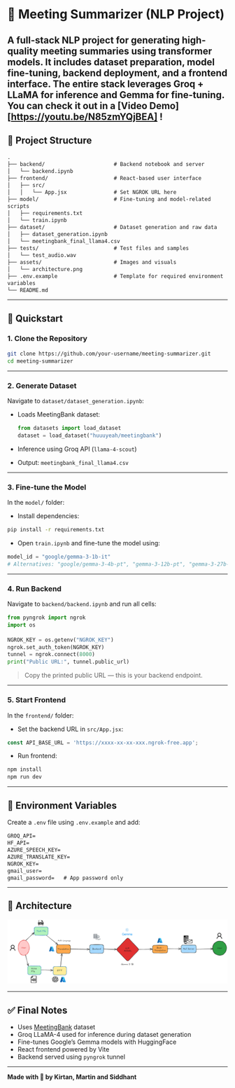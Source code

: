 # 🧠 Meeting Summarizer (NLP Project)

A full-stack NLP project for generating high-quality meeting summaries using transformer models. It includes dataset preparation, model fine-tuning, backend deployment, and a frontend interface. The entire stack leverages Groq + LLaMA for inference and Gemma for fine-tuning.
You can check it out in a [Video Demo][https://youtu.be/N85zmYQjBEA] !
---

## 📁 Project Structure

```
.
├── backend/                      # Backend notebook and server
│   └── backend.ipynb
├── frontend/                     # React-based user interface
│   ├── src/
│   │   └── App.jsx               # Set NGROK URL here
├── model/                        # Fine-tuning and model-related scripts
│   ├── requirements.txt
│   └── train.ipynb
├── dataset/                      # Dataset generation and raw data
│   ├── dataset_generation.ipynb
│   └── meetingbank_final_llama4.csv
├── tests/                        # Test files and samples
│   └── test_audio.wav
├── assets/                       # Images and visuals
│   └── architecture.png
├── .env.example                  # Template for required environment variables
└── README.md
```

---

## 🚀 Quickstart

### 1. Clone the Repository

```bash
git clone https://github.com/your-username/meeting-summarizer.git
cd meeting-summarizer
```

---

### 2. Generate Dataset

Navigate to `dataset/dataset_generation.ipynb`:

- Loads MeetingBank dataset:
  ```python
  from datasets import load_dataset
  dataset = load_dataset("huuuyeah/meetingbank")
  ```

- Inference using Groq API (`llama-4-scout`)
- Output: `meetingbank_final_llama4.csv`

---

### 3. Fine-tune the Model

In the `model/` folder:

- Install dependencies:

```bash
pip install -r requirements.txt
```

- Open `train.ipynb` and fine-tune the model using:

```python
model_id = "google/gemma-3-1b-it"
# Alternatives: "google/gemma-3-4b-pt", "gemma-3-12b-pt", "gemma-3-27b-pt"
```

---

### 4. Run Backend

Navigate to `backend/backend.ipynb` and run all cells:

```python
from pyngrok import ngrok
import os

NGROK_KEY = os.getenv("NGROK_KEY")
ngrok.set_auth_token(NGROK_KEY)
tunnel = ngrok.connect(8000)
print("Public URL:", tunnel.public_url)
```

> Copy the printed public URL — this is your backend endpoint.

---

### 5. Start Frontend

In the `frontend/` folder:

- Set the backend URL in `src/App.jsx`:

```js
const API_BASE_URL = 'https://xxxx-xx-xx-xxx.ngrok-free.app';
```

- Run frontend:

```bash
npm install
npm run dev
```

---

## 🔐 Environment Variables

Create a `.env` file using `.env.example` and add:

```env
GROQ_API=
HF_API=
AZURE_SPEECH_KEY=
AZURE_TRANSLATE_KEY=
NGROK_KEY=
gmail_user=
gmail_password=   # App password only
```

---

## 📸 Architecture

![architecture](assets/architecture.png)

---

## ✅ Final Notes

- Uses [MeetingBank](https://huggingface.co/datasets/huuuyeah/meetingbank) dataset
- Groq LLaMA-4 used for inference during dataset generation
- Fine-tunes Google’s Gemma models with HuggingFace
- React frontend powered by Vite
- Backend served using `pyngrok` tunnel

---

**Made with 🤍 by Kirtan, Martin and Siddhant**

```
